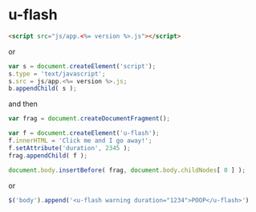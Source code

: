 # u-flash
```html 
<script src="js/app.<%= version %>.js"></script>
```
or
```javascript
var s = document.createElement('script');
s.type = 'text/javascript';
s.src = js/app.<%= version %>.js;
b.appendChild( s );
```
and then 
```javascript
var frag = document.createDocumentFragment();

var f = document.createElement('u-flash');
f.innerHTML = 'Click me and I go away!';
f.setAttribute('duration', 2345 );
frag.appendChild( f );

document.body.insertBefore( frag, document.body.childNodes[ 0 ] );
```
or
```javascript
$('body').append('<u-flash warning duration="1234">POOP</u-flash>')
```